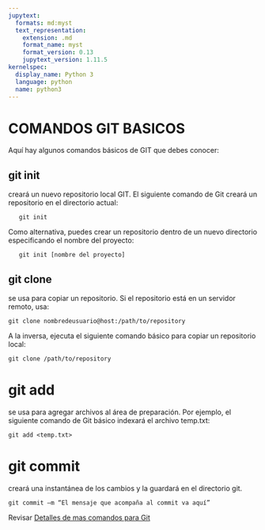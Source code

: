 ```yaml
---
jupytext:
  formats: md:myst
  text_representation:
    extension: .md
    format_name: myst
    format_version: 0.13
    jupytext_version: 1.11.5
kernelspec:
  display_name: Python 3
  language: python
  name: python3
---
```


# COMANDOS GIT BASICOS

Aquí hay algunos comandos básicos de GIT que debes conocer:

## git init 
creará un nuevo repositorio local GIT. El siguiente comando de Git creará un repositorio en el directorio actual:
```
   git init 
```
Como alternativa, puedes crear un repositorio dentro de un nuevo directorio especificando el nombre del proyecto:
```
   git init [nombre del proyecto]
```

## git clone 
se usa para copiar un repositorio. Si el repositorio está en un servidor remoto, usa:
```
git clone nombredeusuario@host:/path/to/repository
```
A la inversa, ejecuta el siguiente comando básico para copiar un repositorio local:
```
git clone /path/to/repository
```
# git add 
se usa para agregar archivos al área de preparación. Por ejemplo, el siguiente comando de Git básico indexará el archivo temp.txt:
```
git add <temp.txt>
```
# git commit 
creará una instantánea de los cambios y la guardará en el directorio git.
```
git commit –m “El mensaje que acompaña al commit va aquí”
```

Revisar [Detalles de mas comandos para Git](https://www.hostinger.es/tutoriales/comandos-de-git)


